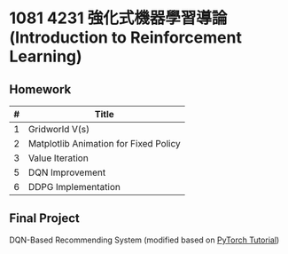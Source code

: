 # 1081 4231 強化式機器學習導論 (Introduction to Reinforcement Learning)

## Homework

| #    | Title                                 |
| ---- | ------------------------------------- |
| 1    | Gridworld V(s)                        |
| 2    | Matplotlib Animation for Fixed Policy |
| 3    | Value Iteration                       |
| 5    | DQN Improvement                       |
| 6    | DDPG Implementation                   |

## Final Project

DQN-Based Recommending System (modified based on [PyTorch Tutorial](https://pytorch.org/tutorials/intermediate/reinforcement_q_learning.html))
